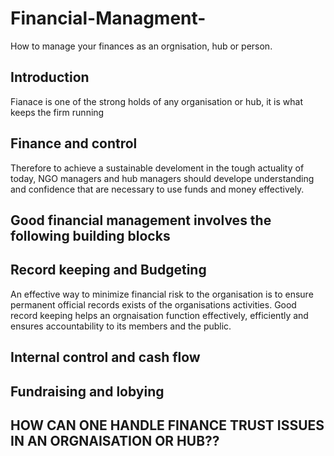 # Financial-Managment-
How to manage your finances as an orgnisation, hub or person.

## Introduction 
Fianace is one of the strong holds of any organisation or hub, it is what keeps the firm running 
## Finance and control
Therefore to achieve a sustainable develoment in the tough actuality of today, NGO managers and hub managers should develope understanding and confidence that are necessary to use funds and money effectively.

## Good financial management involves the following building blocks 

## Record keeping and Budgeting 

An effective way to minimize financial risk to the organisation is to ensure permanent official records exists of the organisations activities. Good record keeping helps an orgnaisation function effectively, efficiently and ensures accountability to its members and the public.

## Internal control and cash flow

## Fundraising and lobying 

## HOW CAN ONE HANDLE FINANCE TRUST ISSUES IN AN ORGNAISATION OR HUB??





